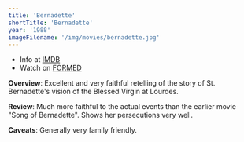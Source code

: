 ```yaml
---
title: 'Bernadette'
shortTitle: 'Bernadette'
year: '1988'
imageFilename: '/img/movies/bernadette.jpg'
---
```


* Info at [IMDB](https://www.imdb.com/title/tt0092639/)
* Watch on [FORMED](https://watch.formed.org/bernadette-1)

**Overview**: Excellent and very faithful retelling of the story of St. Bernadette's vision of the Blessed Virgin at Lourdes.

**Review**: Much more faithful to the actual events than the earlier movie "Song of Bernadette". Shows her persecutions very well.

**Caveats**: Generally very family friendly.